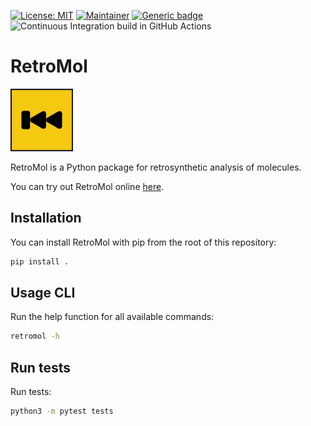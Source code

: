 [![License: MIT](https://img.shields.io/badge/License-MIT-yellow.svg)](./LICENSE)
[![Maintainer](https://img.shields.io/badge/Maintainer-davidmeijer-blue)](https://github.com/davidmeijer)
[![Generic badge](https://img.shields.io/badge/Version-0.1.0-green.svg)](https://shields.io/)
![Continuous Integration build in GitHub Actions](https://github.com/moltools/RetroMol/actions/workflows/build-package.yml/badge.svg?branch=main)


# RetroMol

<img src="./logo.png" alt="logo" width="100">

RetroMol is a Python package for retrosynthetic analysis of molecules.

You can try out RetroMol online [here](https://moltools.bioinformatics.nl/retromol).

## Installation

You can install RetroMol with pip from the root of this repository:
    
```bash
pip install .
```

## Usage CLI

Run the help function for all available commands:

```bash
retromol -h
```

## Run tests 

Run tests:

```bash
python3 -m pytest tests
```